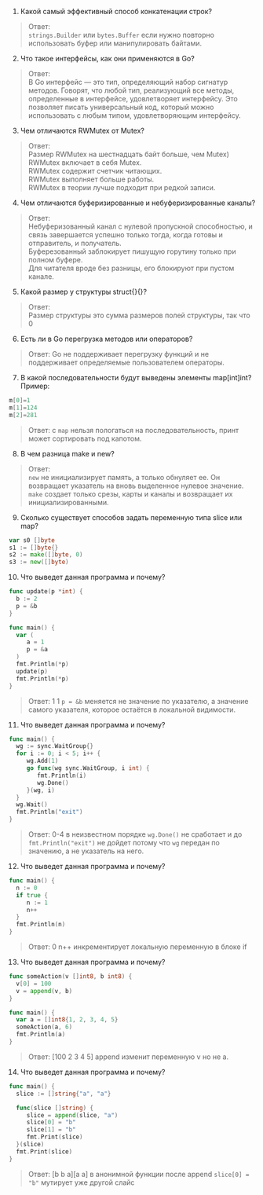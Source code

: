 1. Какой самый эффективный способ конкатенации строк?

> Ответ:\
>`strings.Builder` или `bytes.Buffer` если нужно повторно использовать буфер или манипулировать байтами.


2. Что такое интерфейсы, как они применяются в Go?
>Ответ:\
>В Go интерфейс — это тип, определяющий набор сигнатур методов. 
>Говорят, что любой тип, реализующий все методы, определенные в интерфейсе, удовлетворяет интерфейсу. 
>Это позволяет писать универсальный код, который можно использовать с любым типом, удовлетворяющим интерфейсу.

3. Чем отличаются RWMutex от Mutex?
>Ответ:\
>Размер RWMutex на шестнадцать байт больше, чем Mutex)\
>RWMutex включает в себя Mutex.\
>RWMutex содержит счетчик читающих.\
>RWMutex выполняет больше работы.\
>RWMutex в теории лучше подходит при редкой записи.

4. Чем отличаются буферизированные и небуферизированные каналы?
>Ответ:\
>Небуферизованный канал с нулевой пропускной способностью, 
>и связь завершается успешно только тогда, когда готовы и отправитель, и получатель.\
>Буферезованный заблокирует пишущую горутину только при полном буфере.\
>Для читателя вроде без разницы, его блокируют при пустом канале.

5. Какой размер у структуры struct{}{}?
>Ответ:\
>Размер структуры это сумма размеров полей структуры, так что 0

6. Есть ли в Go перегрузка методов или операторов?
>Ответ:
>Go не поддерживает перегрузку функций и не поддерживает определяемые пользователем операторы.

7. В какой последовательности будут выведены элементы map[int]int?
   Пример:

```go
m[0]=1
m[1]=124
m[2]=281
```
>Ответ:
>с `map` нельзя пологаться на последовательность, принт может сортировать под капотом.

8. В чем разница make и new?
>Ответ:\
>`new` не инициализирует память, а только обнуляет ее. Он возвращает указатель на вновь выделенное нулевое значение. 
>`make` создает только срезы, карты и каналы и возвращает их инициализированными.

9. Сколько существует способов задать переменную типа slice или map?
```Go
var s0 []byte
s1 := []byte{}
s2 := make([]byte, 0)
s3 := new([]byte)
```

10. Что выведет данная программа и почему?

```go
func update(p *int) {
  b := 2
  p = &b
}

func main() {
  var (
     a = 1
     p = &a
  )
  fmt.Println(*p)
  update(p)
  fmt.Println(*p)
}
```
>Ответ:
>1 1
>`p = &b` меняется не значение по указателю, а значение самого указателя, которое остаётся в локальной видимости.

11. Что выведет данная программа и почему?

```go
func main() {
  wg := sync.WaitGroup{}
  for i := 0; i < 5; i++ {
     wg.Add(1)
     go func(wg sync.WaitGroup, i int) {
        fmt.Println(i)
        wg.Done()
     }(wg, i)
  }
  wg.Wait()
  fmt.Println("exit")
}
```
>Ответ:
>0-4 в неизвестном порядке
>`wg.Done()` не сработает и до `fmt.Println("exit")` не дойдет потому что `wg` передан по значению, а не указатель на него.

12. Что выведет данная программа и почему?

```go
func main() {
  n := 0
  if true {
     n := 1
     n++
  }
  fmt.Println(n)
}
```
>Ответ:
>0
>n++ инкрементирует локальную переменную в блоке if

13. Что выведет данная программа и почему?

```go
func someAction(v []int8, b int8) {
  v[0] = 100
  v = append(v, b)
}

func main() {
  var a = []int8{1, 2, 3, 4, 5}
  someAction(a, 6)
  fmt.Println(a)
}
```
>Ответ:
>[100 2 3 4 5]
>append изменит переменную v но не а.

14. Что выведет данная программа и почему?

```go
func main() {
  slice := []string{"a", "a"}

  func(slice []string) {
     slice = append(slice, "a")
     slice[0] = "b"
     slice[1] = "b"
     fmt.Print(slice)
  }(slice)
  fmt.Print(slice)
}

```
>Ответ:
>[b b a][a a]
>в анонимной функции после append `slice[0] = "b"` мутирует уже другой слайс

